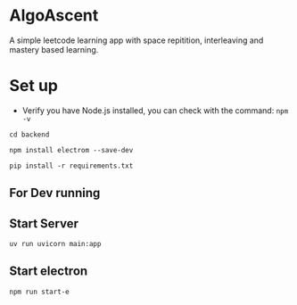 # AlgoAscent

A simple leetcode learning app with space repitition, interleaving and mastery based learning.

# Set up

- Verify you have Node.js installed, you can check with the command:
`npm -v`

`cd backend`

`npm install electrom --save-dev`

`pip install -r requirements.txt`


## For Dev running

## Start Server

`uv run uvicorn main:app`

## Start electron

`npm run start-e`

